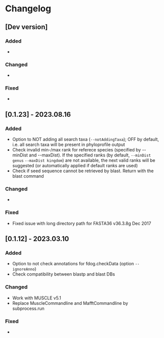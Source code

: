 # Changelog

## [Dev version]

### Added
-
### Changed
-
### Fixed
-

## [0.1.23] - 2023.08.16

### Added
- Option to NOT adding all search taxa (`--notAddingTaxa`); OFF by default,
i.e. all search taxa will be present in phyloprofile output
- Check invalid min-/max rank for referece species (specified by --minDist and --maxDist).
If the specified ranks (by default, `--minDist genus` `--maxDist kingdom`) are not available,
the next valid ranks will be suggested (or automatically applied if default ranks are used)
- Check if seed sequence cannot be retrieved by blast. Return with the blast command

### Changed
-
### Fixed
- Fixed issue with long directory path for FASTA36 v36.3.8g Dec 2017

## [0.1.12] - 2023.03.10

### Added
- Option to not check annotations for fdog.checkData (option `--ignoreAnno`)
- Check compatibility between blastp and blast DBs

### Changed
- Work with MUSCLE v5.1
- Replace MuscleCommandline and MafftCommandline by subprocess.run

### Fixed
-

